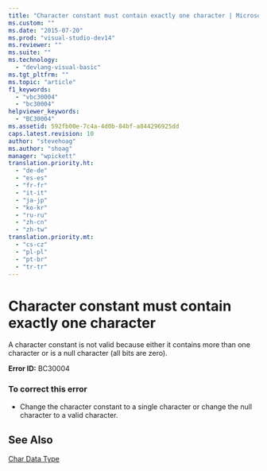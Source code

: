 ```yaml
---
title: "Character constant must contain exactly one character | Microsoft Docs"
ms.custom: ""
ms.date: "2015-07-20"
ms.prod: "visual-studio-dev14"
ms.reviewer: ""
ms.suite: ""
ms.technology: 
  - "devlang-visual-basic"
ms.tgt_pltfrm: ""
ms.topic: "article"
f1_keywords: 
  - "vbc30004"
  - "bc30004"
helpviewer_keywords: 
  - "BC30004"
ms.assetid: 592fb00e-7c4a-4d0b-84bf-a844296925dd
caps.latest.revision: 10
author: "stevehoag"
ms.author: "shoag"
manager: "wpickett"
translation.priority.ht: 
  - "de-de"
  - "es-es"
  - "fr-fr"
  - "it-it"
  - "ja-jp"
  - "ko-kr"
  - "ru-ru"
  - "zh-cn"
  - "zh-tw"
translation.priority.mt: 
  - "cs-cz"
  - "pl-pl"
  - "pt-br"
  - "tr-tr"
---
```

# Character constant must contain exactly one character
A character constant is not valid because either it contains more than one character or is a null character (all bits are zero).  
  
 **Error ID:** BC30004  
  
### To correct this error  
  
-   Change the character constant to a single character or change the null character to a valid character.  
  
## See Also  
 [Char Data Type](../../visual-basic/language-reference/data-types/char-data-type.md)
